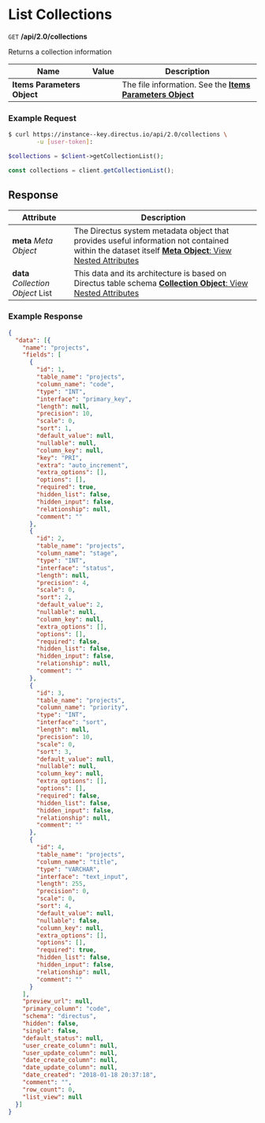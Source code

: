 # List Collections

<span class="request">`GET` **/api/2.0/collections**</span>

<span class="description">Returns a collection information</span>

<span class="arguments">Name</span> | Value | Description
--------------|--------------- | ----------------------
**Items Parameters Object**  | | The file information. See the [**Items Parameters Object**](/overview/items-parameters.md)

### Example Request

```bash
$ curl https://instance--key.directus.io/api/2.0/collections \
        -u [user-token]:
```

```php
$collections = $client->getCollectionList();
```

```javascript
const collections = client.getCollectionList();
```

## Response

<span class="attributes">Attribute</span> | Description
-------|------------
**meta** _Meta Object_ | The Directus system metadata object that provides useful information not contained within the dataset itself [**Meta Object**: View Nested Attributes](/overview/objects-model.md#meta-object)
<span class="custom">**data**</span> _Collection Object_ List | <span class="custom">This data and its architecture is based on Directus table schema</span> [**Collection Object**: View Nested Attributes](/overview/objects-model.md#collection-object)

### Example Response

```json
{
  "data": [{
    "name": "projects",
    "fields": [
      {
        "id": 1,
        "table_name": "projects",
        "column_name": "code",
        "type": "INT",
        "interface": "primary_key",
        "length": null,
        "precision": 10,
        "scale": 0,
        "sort": 1,
        "default_value": null,
        "nullable": null,
        "column_key": null,
        "key": "PRI",
        "extra": "auto_increment",
        "extra_options": [],
        "options": [],
        "required": true,
        "hidden_list": false,
        "hidden_input": false,
        "relationship": null,
        "comment": ""
      },
      {
        "id": 2,
        "table_name": "projects",
        "column_name": "stage",
        "type": "INT",
        "interface": "status",
        "length": null,
        "precision": 4,
        "scale": 0,
        "sort": 2,
        "default_value": 2,
        "nullable": null,
        "column_key": null,
        "extra_options": [],
        "options": [],
        "required": false,
        "hidden_list": false,
        "hidden_input": false,
        "relationship": null,
        "comment": ""
      },
      {
        "id": 3,
        "table_name": "projects",
        "column_name": "priority",
        "type": "INT",
        "interface": "sort",
        "length": null,
        "precision": 10,
        "scale": 0,
        "sort": 3,
        "default_value": null,
        "nullable": null,
        "column_key": null,
        "extra_options": [],
        "options": [],
        "required": false,
        "hidden_list": false,
        "hidden_input": false,
        "relationship": null,
        "comment": ""
      },
      {
        "id": 4,
        "table_name": "projects",
        "column_name": "title",
        "type": "VARCHAR",
        "interface": "text_input",
        "length": 255,
        "precision": 0,
        "scale": 0,
        "sort": 4,
        "default_value": null,
        "nullable": false,
        "column_key": null,
        "extra_options": [],
        "options": [],
        "required": true,
        "hidden_list": false,
        "hidden_input": false,
        "relationship": null,
        "comment": ""
      }
    ],
    "preview_url": null,
    "primary_column": "code",
    "schema": "directus",
    "hidden": false,
    "single": false,
    "default_status": null,
    "user_create_column": null,
    "user_update_column": null,
    "date_create_column": null,
    "date_update_column": null,
    "date_created": "2018-01-18 20:37:18",
    "comment": "",
    "row_count": 0,
    "list_view": null
  }]
}
```
